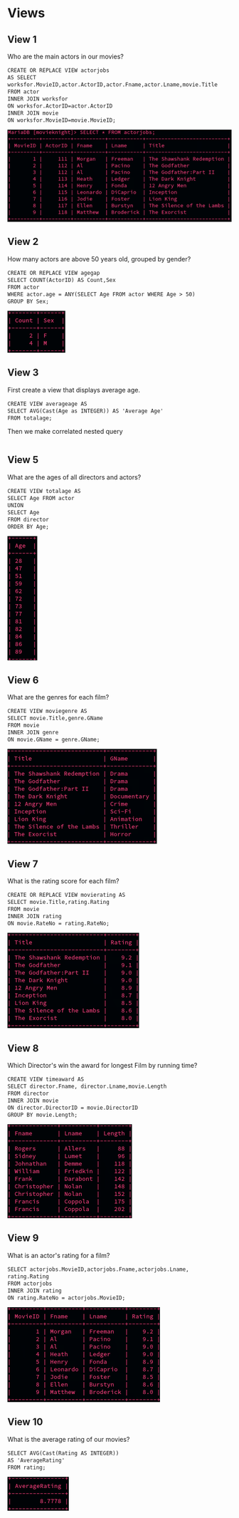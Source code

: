 # Views
## View 1
Who are the main actors in our movies?
```
CREATE OR REPLACE VIEW actorjobs 
AS SELECT worksfor.MovieID,actor.ActorID,actor.Fname,actor.Lname,movie.Title 
FROM actor 
INNER JOIN worksfor 
ON worksfor.ActorID=actor.ActorID 
INNER JOIN movie 
ON worksfor.MovieID=movie.MovieID;
```
![View 1](https://github.com/Abbas-Rizvi/Movie-Knight/blob/master/Project%20Design/Views/images/View1.png)

## View 2
How many actors are above 50 years old, grouped by gender?
```
CREATE OR REPLACE VIEW agegap
SELECT COUNT(ActorID) AS Count,Sex 
FROM actor 
WHERE actor.age = ANY(SELECT Age FROM actor WHERE Age > 50) 
GROUP BY Sex;
```
![View 2](https://github.com/Abbas-Rizvi/Movie-Knight/blob/master/Project%20Design/Views/images/View2.png)

## View 3
First create a view that displays average age.
```
CREATE VIEW averageage AS 
SELECT AVG(Cast(Age as INTEGER)) AS 'Average Age' 
FROM totalage;
```
Then we make correlated nested query
```

```

## View 5
What are the ages of all directors and actors?
```
CREATE VIEW totalage AS 
SELECT Age FROM actor 
UNION 
SELECT Age 
FROM director 
ORDER BY Age;
```
![View 5](https://github.com/Abbas-Rizvi/Movie-Knight/blob/master/Project%20Design/Views/images/View5.png)

## View 6
What are the genres for each film?
```
CREATE VIEW moviegenre AS 
SELECT movie.Title,genre.GName 
FROM movie 
INNER JOIN genre 
ON movie.GName = genre.GName;
```
![View 6](https://github.com/Abbas-Rizvi/Movie-Knight/blob/master/Project%20Design/Views/images/View6.png)

## View 7
What is the rating score for each film?
```
CREATE OR REPLACE VIEW movierating AS 
SELECT movie.Title,rating.Rating 
FROM movie 
INNER JOIN rating 
ON movie.RateNo = rating.RateNo;
```
![View 7](https://github.com/Abbas-Rizvi/Movie-Knight/blob/master/Project%20Design/Views/images/View7.png)

## View 8
Which Director's win the award for longest Film by running time?
```
CREATE VIEW timeaward AS
SELECT director.Fname, director.Lname,movie.Length 
FROM director 
INNER JOIN movie 
ON director.DirectorID = movie.DirectorID 
GROUP BY movie.Length;
```
![View 8](https://github.com/Abbas-Rizvi/Movie-Knight/blob/master/Project%20Design/Views/images/View8.png)

## View 9
What is an actor's rating for a film?
```
SELECT actorjobs.MovieID,actorjobs.Fname,actorjobs.Lname, rating.Rating 
FROM actorjobs 
INNER JOIN rating 
ON rating.RateNo = actorjobs.MovieID;
```
![View 9](https://github.com/Abbas-Rizvi/Movie-Knight/blob/master/Project%20Design/Views/images/View9.png)

## View 10
What is the average rating of our movies?
```
SELECT AVG(Cast(Rating AS INTEGER)) 
AS 'AverageRating' 
FROM rating;
```
![View 10](https://github.com/Abbas-Rizvi/Movie-Knight/blob/master/Project%20Design/Views/images/View10.png)
